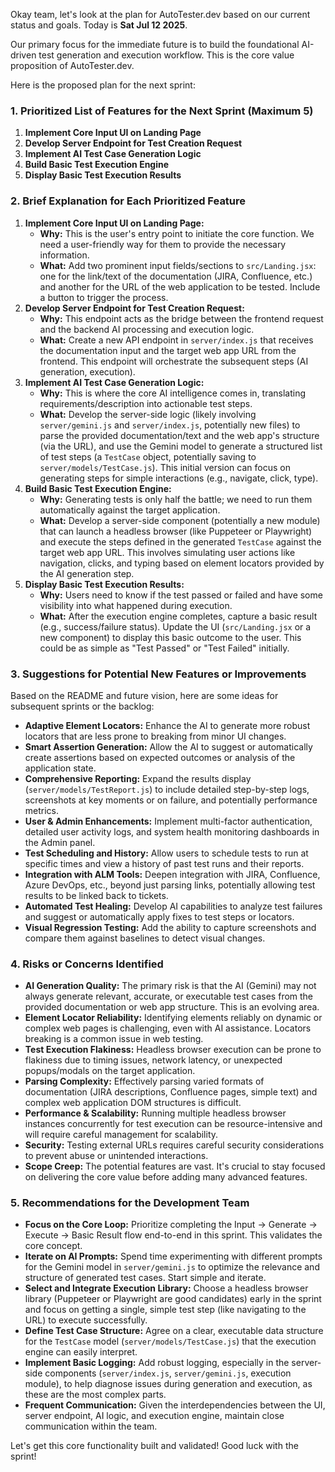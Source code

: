 Okay team, let's look at the plan for AutoTester.dev based on our current status and goals. Today is
**Sat Jul 12 2025**.

Our primary focus for the immediate future is to build the foundational AI-driven test generation
and execution workflow. This is the core value proposition of AutoTester.dev.

Here is the proposed plan for the next sprint:

### 1. Prioritized List of Features for the Next Sprint (Maximum 5)

1.  **Implement Core Input UI on Landing Page**
2.  **Develop Server Endpoint for Test Creation Request**
3.  **Implement AI Test Case Generation Logic**
4.  **Build Basic Test Execution Engine**
5.  **Display Basic Test Execution Results**

### 2. Brief Explanation for Each Prioritized Feature

1.  **Implement Core Input UI on Landing Page:**
    - **Why:** This is the user's entry point to initiate the core function. We need a user-friendly
      way for them to provide the necessary information.
    - **What:** Add two prominent input fields/sections to `src/Landing.jsx`: one for the link/text
      of the documentation (JIRA, Confluence, etc.) and another for the URL of the web application
      to be tested. Include a button to trigger the process.
2.  **Develop Server Endpoint for Test Creation Request:**
    - **Why:** This endpoint acts as the bridge between the frontend request and the backend AI
      processing and execution logic.
    - **What:** Create a new API endpoint in `server/index.js` that receives the documentation input
      and the target web app URL from the frontend. This endpoint will orchestrate the subsequent
      steps (AI generation, execution).
3.  **Implement AI Test Case Generation Logic:**
    - **Why:** This is where the core AI intelligence comes in, translating requirements/description
      into actionable test steps.
    - **What:** Develop the server-side logic (likely involving `server/gemini.js` and
      `server/index.js`, potentially new files) to parse the provided documentation/text and the web
      app's structure (via the URL), and use the Gemini model to generate a structured list of test
      steps (a `TestCase` object, potentially saving to `server/models/TestCase.js`). This initial
      version can focus on generating steps for simple interactions (e.g., navigate, click, type).
4.  **Build Basic Test Execution Engine:**
    - **Why:** Generating tests is only half the battle; we need to run them automatically against
      the target application.
    - **What:** Develop a server-side component (potentially a new module) that can launch a
      headless browser (like Puppeteer or Playwright) and execute the steps defined in the generated
      `TestCase` against the target web app URL. This involves simulating user actions like
      navigation, clicks, and typing based on element locators provided by the AI generation step.
5.  **Display Basic Test Execution Results:**
    - **Why:** Users need to know if the test passed or failed and have some visibility into what
      happened during execution.
    - **What:** After the execution engine completes, capture a basic result (e.g., success/failure
      status). Update the UI (`src/Landing.jsx` or a new component) to display this basic outcome to
      the user. This could be as simple as "Test Passed" or "Test Failed" initially.

### 3. Suggestions for Potential New Features or Improvements

Based on the README and future vision, here are some ideas for subsequent sprints or the backlog:

- **Adaptive Element Locators:** Enhance the AI to generate more robust locators that are less prone
  to breaking from minor UI changes.
- **Smart Assertion Generation:** Allow the AI to suggest or automatically create assertions based
  on expected outcomes or analysis of the application state.
- **Comprehensive Reporting:** Expand the results display (`server/models/TestReport.js`) to include
  detailed step-by-step logs, screenshots at key moments or on failure, and potentially performance
  metrics.
- **User & Admin Enhancements:** Implement multi-factor authentication, detailed user activity logs,
  and system health monitoring dashboards in the Admin panel.
- **Test Scheduling and History:** Allow users to schedule tests to run at specific times and view a
  history of past test runs and their reports.
- **Integration with ALM Tools:** Deepen integration with JIRA, Confluence, Azure DevOps, etc.,
  beyond just parsing links, potentially allowing test results to be linked back to tickets.
- **Automated Test Healing:** Develop AI capabilities to analyze test failures and suggest or
  automatically apply fixes to test steps or locators.
- **Visual Regression Testing:** Add the ability to capture screenshots and compare them against
  baselines to detect visual changes.

### 4. Risks or Concerns Identified

- **AI Generation Quality:** The primary risk is that the AI (Gemini) may not always generate
  relevant, accurate, or executable test cases from the provided documentation or web app structure.
  This is an evolving area.
- **Element Locator Reliability:** Identifying elements reliably on dynamic or complex web pages is
  challenging, even with AI assistance. Locators breaking is a common issue in web testing.
- **Test Execution Flakiness:** Headless browser execution can be prone to flakiness due to timing
  issues, network latency, or unexpected popups/modals on the target application.
- **Parsing Complexity:** Effectively parsing varied formats of documentation (JIRA descriptions,
  Confluence pages, simple text) and complex web application DOM structures is difficult.
- **Performance & Scalability:** Running multiple headless browser instances concurrently for test
  execution can be resource-intensive and will require careful management for scalability.
- **Security:** Testing external URLs requires careful security considerations to prevent abuse or
  unintended interactions.
- **Scope Creep:** The potential features are vast. It's crucial to stay focused on delivering the
  core value before adding many advanced features.

### 5. Recommendations for the Development Team

- **Focus on the Core Loop:** Prioritize completing the Input -> Generate -> Execute -> Basic Result
  flow end-to-end in this sprint. This validates the core concept.
- **Iterate on AI Prompts:** Spend time experimenting with different prompts for the Gemini model in
  `server/gemini.js` to optimize the relevance and structure of generated test cases. Start simple
  and iterate.
- **Select and Integrate Execution Library:** Choose a headless browser library (Puppeteer or
  Playwright are good candidates) early in the sprint and focus on getting a single, simple test
  step (like navigating to the URL) to execute successfully.
- **Define Test Case Structure:** Agree on a clear, executable data structure for the `TestCase`
  model (`server/models/TestCase.js`) that the execution engine can easily interpret.
- **Implement Basic Logging:** Add robust logging, especially in the server-side components
  (`server/index.js`, `server/gemini.js`, execution module), to help diagnose issues during
  generation and execution, as these are the most complex parts.
- **Frequent Communication:** Given the interdependencies between the UI, server endpoint, AI logic,
  and execution engine, maintain close communication within the team.

Let's get this core functionality built and validated! Good luck with the sprint!
